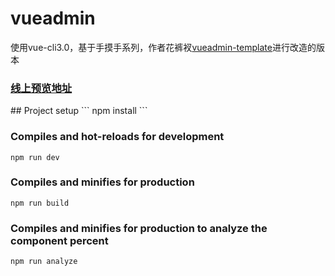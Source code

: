 # vueadmin
  使用vue-cli3.0，基于手摸手系列，作者花裤衩<a target="_blank" href="https://github.com/PanJiaChen/vueAdmin-template">vueadmin-template</a>进行改造的版本
 <h3><a href="http://www.vueadmin.cn">线上预览地址</a></h3>
## Project setup
```
npm install
```

### Compiles and hot-reloads for development
```
npm run dev
```

### Compiles and minifies for production
```
npm run build
```

### Compiles and minifies for production to analyze the component percent
```
npm run analyze
```
